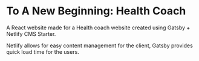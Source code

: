 # To A New Beginning: Health Coach

A React website made for a Health coach website created using Gatsby + Netlify CMS Starter.

Netlify allows for easy content management for the client, Gatsby provides quick load time for the users.